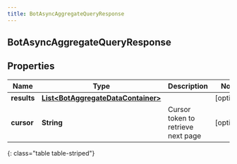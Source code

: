 ```yaml
---
title: BotAsyncAggregateQueryResponse
---
```

## BotAsyncAggregateQueryResponse


## Properties

| Name | Type | Description | Notes |
| ------------ | ------------- | ------------- | ------------- |
| **results** | <!----><!---->[**List&lt;BotAggregateDataContainer&gt;**](BotAggregateDataContainer.html)<!----> |  |  [optional] |
| **cursor** | <!----><!---->**String**<!----> | Cursor token to retrieve next page |  [optional] |
{: class="table table-striped"}



